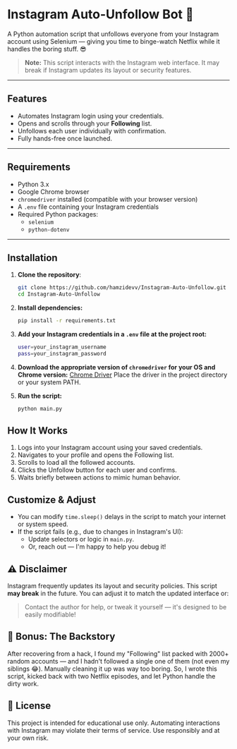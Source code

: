 # Instagram Auto-Unfollow Bot 🤖

A Python automation script that unfollows everyone from your Instagram account using Selenium — giving you time to binge-watch Netflix while it handles the boring stuff. 😎

> **Note:** This script interacts with the Instagram web interface. It may break if Instagram updates its layout or security features.

---

## Features

- Automates Instagram login using your credentials.
- Opens and scrolls through your **Following** list.
- Unfollows each user individually with confirmation.
- Fully hands-free once launched.

---

## Requirements

- Python 3.x
- Google Chrome browser
- `chromedriver` installed (compatible with your browser version)
- A `.env` file containing your Instagram credentials
- Required Python packages:
  - `selenium`
  - `python-dotenv`

---

## Installation

1. **Clone the repository**:

   ```bash
   git clone https://github.com/hamzidevv/Instagram-Auto-Unfollow.git
   cd Instagram-Auto-Unfollow

2. **Install dependencies:**
   ```bash
   pip install -r requirements.txt
   
3. **Add your Instagram credentials in a `.env` file at the project root:**
   ```bash
   user=your_instagram_username
   pass=your_instagram_password
   
4. **Download the appropriate version of `chromedriver` for your OS and Chrome version:**
   [Chrome Driver](https://chromedriver.chromium.org/downloads)
   Place the driver in the project directory or your system PATH.

5. **Run the script:**
   ```bash
   python main.py

## How It Works
1. Logs into your Instagram account using your saved credentials.
2. Navigates to your profile and opens the Following list.
3. Scrolls to load all the followed accounts.
4. Clicks the Unfollow button for each user and confirms.
5. Waits briefly between actions to mimic human behavior.

## Customize & Adjust
- You can modify `time.sleep()` delays in the script to match your internet or system speed.
- If the script fails (e.g., due to changes in Instagram's UI):
  - Update selectors or logic in `main.py`.
  - Or, reach out — I'm happy to help you debug it!

## ⚠️ Disclaimer
Instagram frequently updates its layout and security policies.
This script **may break** in the future. You can adjust it to match the updated interface or:
> Contact the author for help, or tweak it yourself — it's designed to be easily modifiable!

## 🎉 Bonus: The Backstory
After recovering from a hack, I found my "Following" list packed with 2000+ random accounts — and I hadn't followed a single one of them (not even my siblings 😂). Manually cleaning it up was way too boring. So, I wrote this script, kicked back with two Netflix episodes, and let Python handle the dirty work.

## 📄 License
This project is intended for educational use only. Automating interactions with Instagram may violate their terms of service. Use responsibly and at your own risk.
